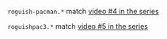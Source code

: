 ``roguish-pacman.*`` match [video #4 in the series](https://www.youtube.com/watch?v=Nc-6r9MvHoM)

``roguishpac3.*`` match [video #5 in the series](https://www.youtube.com/watch?v=jBf9qka5cWM)



